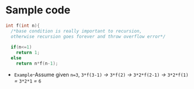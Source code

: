 # Sample code

```cpp
int f(int n){
  /*base condition is really important to recursion, 
  otherwise recursion goes forever and throw overflow error*/
  
  if(n<=1)
    return 1;
  else
    return n*f(n-1);
```
- `Example`-Assume given `n=3`, `3*f(3-1)` *->* `3*f(2)` *->* `3*2*f(2-1)` *->* `3*2*f(1)` *=* `3*2*1` *=* `6`
